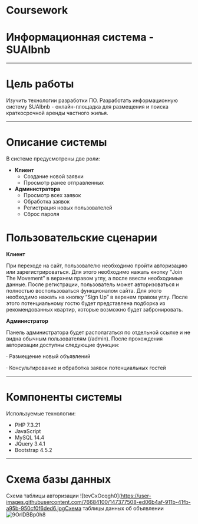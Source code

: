 # **Coursework** #
# **Информационная система - SUAIbnb**
--------------------------

# **Цель работы**
Изучить технологии разработки ПО. Разработать информационную систему SUAIbnb - онлайн-площадка для размещения и поиска краткосрочной аренды частного жилья.

-------------------------
# **Описание системы**
В системе предусмотрены две роли:
* **Клиент** 
    * Создание новой заявки 
    * Просмотр ранее отправленных
* **Администратора** 
    * Просмотр всех заявок
    * Обработка заявок
    * Регистрация новых пользователей
    * Сброс пароля 

# **Пользовательские сценарии**

**Клиент**

При переходе на сайт, пользователю необходимо пройти авторизацию или зарегистрироваться. Для этого необходимо нажать кнопку “Join The Movement” в верхнем правом углу, а после ввести необходимые данные. После регистрации, пользователь может авторизоваться и полностью воспользоваться функционалом сайта. Для этого необходимо нажать на кнопку “Sign Up” в верхнем правом углу. После этого потенциальному гостю будет представлена подборка из рекомендованных квартир, которые возможно будет забронировать.

**Администратор**

Панель администратора будет располагаться по отдельной ссылке и не видна обычным пользователям (/admin). После прохождения авторизации доступны следующие функции:

· Размещение новый объявлений

· Консультирование и обработка заявок потенциальных гостей

-------------------
# **Компоненты системы**
Используемые технологии:
* PHP 7.3.21
* JavaScript
* MySQL 14.4
* JQuery 3.4.1
* Bootstrap 4.5.2

--------
# **Схема базы данных**
Схема таблицы авторизации
![tevCxOcqgh0](https://user-images.githubusercontent.com/76684100/147377508-ed06b4af-911b-41fb-a95b-950cf0f6ded6.jpgСхема таблицы данных об объявлении
![9OrlDBBp0h8](https://user-images.githubusercontent.com/76684100/147377506-a043eddd-f139-44d4-bfb2-2d49fa07d3b5.jpg)
